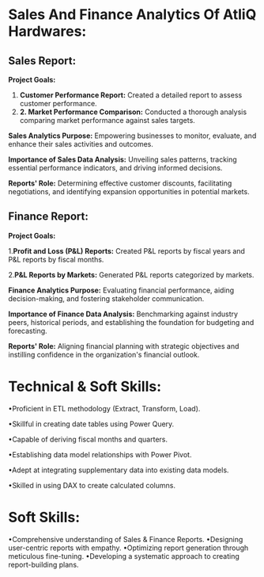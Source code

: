 # Sales And Finance Analytics Of AtliQ Hardwares:
## Sales Report:
**Project Goals:**

 1. **Customer Performance Report:** Created a detailed report to assess customer performance.
 2. **2. Market Performance Comparison:** Conducted a thorough analysis comparing market performance against sales targets.

**Sales Analytics Purpose:** Empowering businesses to monitor, evaluate, and enhance their sales activities and outcomes.

**Importance of Sales Data Analysis:** Unveiling sales patterns, tracking essential performance indicators, and driving informed decisions.

**Reports' Role:** Determining effective customer discounts, facilitating negotiations, and identifying expansion opportunities in potential markets.

## Finance Report:
**Project Goals:**

1.**Profit and Loss (P&L) Reports:** Created P&L reports by fiscal years and P&L reports by fiscal months.

2.**P&L Reports by Markets:** Generated P&L reports categorized by markets.

**Finance Analytics Purpose:** Evaluating financial performance, aiding decision-making, and fostering stakeholder communication.

**Importance of Finance Data Analysis:** Benchmarking against industry peers, historical periods, and establishing the foundation for budgeting and forecasting.

**Reports' Role:** Aligning financial planning with strategic objectives and instilling confidence in the organization's financial outlook.

# Technical & Soft Skills:
•Proficient in ETL methodology (Extract, Transform, Load).

•Skillful in creating date tables using Power Query.

•Capable of deriving fiscal months and quarters.

•Establishing data model relationships with Power Pivot.

•Adept at integrating supplementary data into existing data models.

•Skilled in using DAX to create calculated columns.

# Soft Skills:
•Comprehensive understanding of Sales & Finance Reports.
•Designing user-centric reports with empathy.
•Optimizing report generation through meticulous fine-tuning.
•Developing a systematic approach to creating report-building plans.

